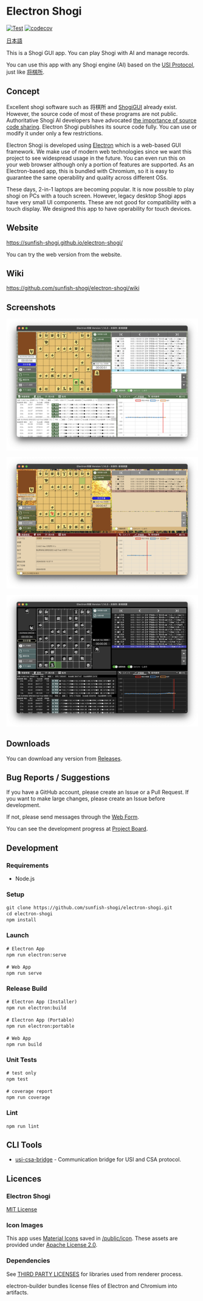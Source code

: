 # Electron Shogi

[![Test](https://github.com/sunfish-shogi/electron-shogi/actions/workflows/test.yml/badge.svg?branch=main&event=push)](https://github.com/sunfish-shogi/electron-shogi/actions/workflows/test.yml)
[![codecov](https://codecov.io/gh/sunfish-shogi/electron-shogi/branch/main/graph/badge.svg?token=TLSQXAIJFY)](https://codecov.io/gh/sunfish-shogi/electron-shogi)

[日本語](./README.md)

This is a Shogi GUI app.
You can play Shogi with AI and manage records.

You can use this app with any Shogi engine (AI) based on the [USI Protocol](http://shogidokoro.starfree.jp/usi.html), just like [将棋所](http://shogidokoro.starfree.jp/).

## Concept

Excellent shogi software such as 将棋所 and [ShogiGUI](http://shogigui.siganus.com/) already exist.
However, the source code of most of these programs are not public.
Authoritative Shogi AI developers have advocated [the importance of source code sharing](https://yaneuraou.yaneu.com/2022/01/15/new-gui-for-shogi-is-needed-to-improve-the-usi-protocol/).
Electron Shogi publishes its source code fully. You can use or modify it under only a few restrictions.

Electron Shogi is developed using [Electron](https://www.electronjs.org/) which is a web-based GUI framework.
We make use of modern web technologies since we want this project to see widespread usage in the future.
You can even run this on your web browser although only a portion of features are supported.
As an Electron-based app, this is bundled with Chromium, so it is easy to guarantee the same operability and quality across different OSs.

These days, 2-in-1 laptops are becoming popular.
It is now possible to play shogi on PCs with a touch screen.
However, legacy desktop Shogi apps have very small UI components. These are not good for compatibility with a touch display.
We designed this app to have operability for touch devices.

## Website

https://sunfish-shogi.github.io/electron-shogi/

You can try the web version from the website.

## Wiki

https://github.com/sunfish-shogi/electron-shogi/wiki

## Screenshots

![Screenshot1](docs/screenshots/screenshot001.png)

![Screenshot2](docs/screenshots/screenshot002.png)

![Screenshot3](docs/screenshots/screenshot003.png)

## Downloads

You can download any version from [Releases](https://github.com/sunfish-shogi/electron-shogi/releases).

## Bug Reports / Suggestions

If you have a GitHub account, please create an Issue or a Pull Request.
If you want to make large changes, please create an Issue before development.

If not, please send messages through the [Web Form](https://form.run/@sunfish-shogi-1650819491).

You can see the development progress at [Project Board](https://github.com/users/sunfish-shogi/projects/1/views/1).

## Development

### Requirements

- Node.js

### Setup

```
git clone https://github.com/sunfish-shogi/electron-shogi.git
cd electron-shogi
npm install
```

### Launch

```
# Electron App
npm run electron:serve

# Web App
npm run serve
```

### Release Build

```
# Electron App (Installer)
npm run electron:build

# Electron App (Portable)
npm run electron:portable

# Web App
npm run build
```

### Unit Tests

```
# test only
npm test

# coverage report
npm run coverage
```

### Lint

```
npm run lint
```

## CLI Tools

- [usi-csa-bridge](https://github.com/sunfish-shogi/electron-shogi/tree/main/src/command/usi-csa-bridge#readme) - Communication bridge for USI and CSA protocol.

## Licences

### Electron Shogi

[MIT License](LICENSE)

### Icon Images

This app uses [Material Icons](https://google.github.io/material-design-icons/) saved in [/public/icon](https://github.com/sunfish-shogi/electron-shogi/tree/main/public/icon).
These assets are provided under [Apache License 2.0](https://www.apache.org/licenses/LICENSE-2.0.txt).

### Dependencies

See [THIRD PARTY LICENSES](https://sunfish-shogi.github.io/electron-shogi/third-party-licenses.html) for libraries used from renderer process.

electron-builder bundles license files of Electron and Chromium into artifacts.
